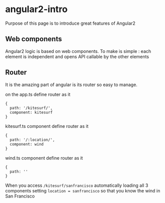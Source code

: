 # angular2-intro
Purpose of this page is to introduce great features of Angular2

## Web components

Angular2 logic is based on web components.
To make is simple : each element is independent and opens API callable by the other elements


## Router

It is the amazing part of angular is its router so easy to manage.

on the app.ts define router as it
```
{
  path: '/kitesurf/',
  component: kitesurf
}
```

kitesurf.ts component define router as it
```
{
  path: '/:location/',
  component: wind
}
```

wind.ts component define router as it
```
{
  path: ''
}
```
When you access ```/kitesurf/sanfrancisco``` automatically loading all 3 components setting ```location = sanfrancisco``` so that you know the wind in San Francisco
